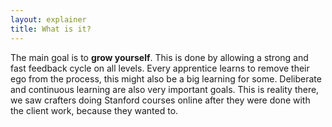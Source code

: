 ```yaml
---
layout: explainer
title: What is it?
---
```


The main goal is to <b>grow yourself</b>. This is done by allowing a strong and fast feedback cycle on all levels. Every apprentice learns to remove their ego from the process, this might also be a big learning for some. Deliberate and continuous learning are also very important goals. This is reality there, we saw crafters doing Stanford courses online after they were done with the client work, because they wanted to.
